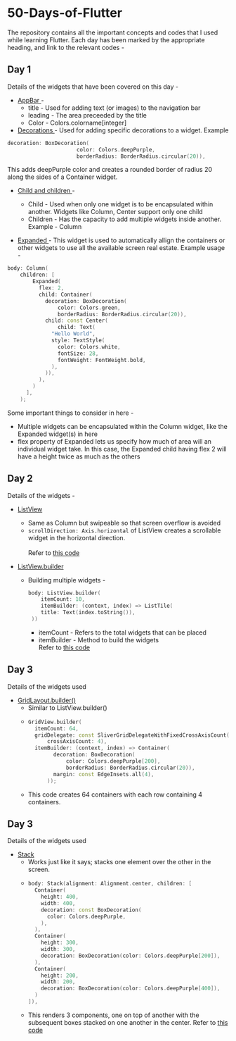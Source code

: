# 50-Days-of-Flutter

The repository contains all the important concepts and codes that I used while learning Flutter. Each day has been marked by the appropriate heading, and link to the relevant codes -

## Day 1

Details of the widgets that have been covered on this day -
- <u> AppBar </u> -
  - title - Used for adding text (or images) to the navigation bar
  - leading - The area preceeded by the title
  - Color - Colors.colorname[integer]
- <u> Decorations </u> -  Used for adding specific decorations to a widget. Example
```c++
decoration: BoxDecoration(
                      color: Colors.deepPurple,
                      borderRadius: BorderRadius.circular(20)),
```

This adds deepPurple color and creates a rounded border of radius 20 along the sides of a Container widget.

- <u> Child and children </u> -
  - Child - Used when only one widget is to be encapsulated within another. Widgets like Column, Center support only one child
  - Children - Has the capacity to add multiple widgets inside another. <br>
  Example - Column

- <u> Expanded </u> - This widget is used to automatically allign the containers or other widgets to use all the available screen real estate. Example usage -
```c++
body: Column(
    children: [
        Expanded(
          flex: 2,
          child: Container(
            decoration: BoxDecoration(
                color: Colors.green,
                borderRadius: BorderRadius.circular(20)),
            child: const Center(
                child: Text(
              "Hello World",
              style: TextStyle(
                color: Colors.white,
                fontSize: 28,
                fontWeight: FontWeight.bold,
              ),
            )),
          ),
        )
      ],
    );
```

Some important things to consider in here -
- Multiple widgets can be encapsulated within the Column widget, like the Expanded widget(s) in here
- flex property of Expanded lets us specify how much of area will an individual widget take. In this case, the Expanded child having flex 2 will have a height twice as much as the others


## Day 2
Details of the widgets -
- <u>ListView</u>
  - Same as Column but swipeable so that screen overflow is avoided
  - ```scrollDirection: Axis.horizontal``` of ListView creates a scrollable widget in the horizontal direction. <br> <br>
Refer to <a href="mainf/lib/day-2.dart"> this code </a>

- <u>ListView.builder</u>
  - Building multiple widgets - <br>
    ```c++
    body: ListView.builder(
        itemCount: 10,
        itemBuilder: (context, index) => ListTile(
        title: Text(index.toString()),
     ))
     ```
    - itemCount - Refers to the total widgets that can be placed
    - itemBuilder - Method to build the widgets
  <br> Refer to <a href="mainf/lib/day-2-builder.dart"> this code </a>

## Day 3
Details of the widgets used
- <u>GridLayout.builder()</u>
  - Similar to ListView.builder()
  - ```c++
    GridView.builder(
      itemCount: 64,
      gridDelegate: const SliverGridDelegateWithFixedCrossAxisCount(
          crossAxisCount: 4),
      itemBuilder: (context, index) => Container(
            decoration: BoxDecoration(
                color: Colors.deepPurple[200],
                borderRadius: BorderRadius.circular(20)),
            margin: const EdgeInsets.all(4),
          ));
     ```
  - This code creates 64 containers with each row containing 4 containers.

## Day 3
Details of the widgets used
- <u>Stack</u>
  - Works just like it says; stacks one element over the other in the screen.
  - ```c++
    body: Stack(alignment: Alignment.center, children: [
      Container(
        height: 400,
        width: 400,
        decoration: const BoxDecoration(
          color: Colors.deepPurple,
        ),
      ),
      Container(
        height: 300,
        width: 300,
        decoration: BoxDecoration(color: Colors.deepPurple[200]),
      ),
      Container(
        height: 200,
        width: 200,
        decoration: BoxDecoration(color: Colors.deepPurple[400]),
      )
    ]),
    ```
  - This renders 3 components, one on top of another with the subsequent boxes stacked on one another in the center. Refer to <a href="mainf/lib/day-4-stack.dart"> this code </a>
